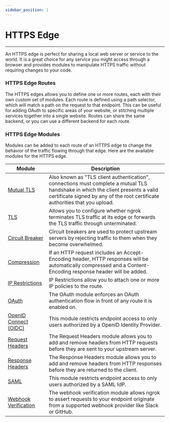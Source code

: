 ```yaml
---
sidebar_position: 1
---
```


# HTTPS Edge
----------------

An HTTPS edge is perfect for sharing a local web server or service to the world. It is a great choice for any service you might access through a browser and provides modules to manipulate HTTPS traffic without requiring changes to your code.

### HTTPS Edge Routes

The HTTPS edges allows you to define one or more routes, each with their own custom set of modules. Each route is defined using a path selector, which will match a path on the request to that endpoint. This can be useful for adding OAuth to specific areas of your website, or stitching multiple services together into a single website. Routes can share the same backend, or you can use a different backend for each route.

### HTTPS Edge Modules

Modules can be added to each route of an HTTPS edge to change the behavior of the traffic flowing through that edge. Here are the available modules for the HTTPS edge.

| Module | Description |
| --- | --- |
| [Mutual TLS](/cloud-edge/modules/mutual-tls) | Also known as "TLS client authentication", connections must complete a mutual TLS handshake in which the client presents a valid certificate signed by any of the root certificate authorities that you upload. |
| [TLS](/cloud-edge/modules/tls-termination) | Allows you to configure whether ngrok terminates TLS traffic at its edge or forwards the TLS traffic through unterminated. |
| [Circuit Breaker](/cloud-edge/modules/circuit-breaker) | Circuit breakers are used to protect upstream servers by rejecting traffic to them when they become overwhelmed. |
| [Compression](/cloud-edge/modules/compression) | If an HTTP request includes an Accept-Encoding header, HTTP responses will be automatically compressed and a Content-Encoding response header will be added. |
| [IP Restrictions](/cloud-edge/modules/ip-restrictions) | IP Restrictions allow you to attach one or more IP policies to the route. |
| [OAuth](/cloud-edge/modules/oauth) | The OAuth module enforces an OAuth authentication flow in front of any route it is enabled on. |
| [OpenID Connect (OIDC)](/cloud-edge/modules/openid-connect) | This module restricts endpoint access to only users authorized by a OpenID Identity Provider. |
| [Request Headers](/cloud-edge/modules/request-headers) | The Request Headers module allows you to add and remove headers from HTTP requests before they are sent to your upstream server. |
| [Response Headers](/cloud-edge/modules/response-headers) | The Response Headers module allows you to add and remove headers from HTTP responses before they are returned to the client. |
| [SAML](/cloud-edge/modules/saml) | This module restricts endpoint access to only users authorized by a SAML IdP. |
| [Webhook Verification](/cloud-edge/modules/webhook) | The webhook verification module allows ngrok to assert requests to your endpoint originate from a supported webhook provider like Slack or GitHub. |
